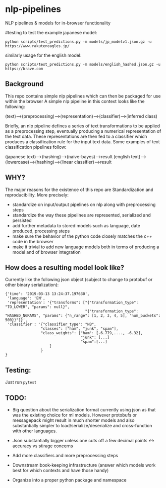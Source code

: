 # nlp-pipelines

NLP pipelines & models for in-browser functionality

#testing 
to test the example japanese model: 
```
python scripts/test_predictions.py -m models/jp_modelv1.json.gz -u https://www.rakuteneagles.jp/
```
similarly usage for the english model: 

```
python scripts/test_predictions.py -m models/english_hashed.json.gz -u https://brave.com
```

## Background 

This repo contains simple nlp pipelines which can then be packaged for use within the browser
A simple nlp pipeline in this context looks like the following: 

(text)-->(preprocessing)-->(representation)-->(classifier)-->(inferred class)

Briefly, an nlp pipeline defines a series of text transformations to be applied as a preprocessing 
step, eventually producing a numerical representation of the text data. These representations are 
then fed to a classifier which produces a classification rule for the input text data. Some examples 
of text classification pipelines follow:

(japanese text)-->(hashing)-->(naive-bayes)-->result
(english text)-->(lowercase)-->(hashing)-->(linear classifier)-->result

## WHY? 

The major reasons for the existence of this repo are Standardization and reproducibility. 
More precisely:
- standardize on input/output pipelines on nlp along with preprocessing steps
- standardize the way these pipelines are represented, serialized and persisted
- add further metadata to stored models such as language, date produced, processing steps
- make sure the behavior of the python code closely matches the c++ code in the browser
- make it trivial to add new language models both in terms of producing a model and of browser integration

## How does a resulting model look like? 
Currently like the following json object (subject to change to protobuf or other binary serialization):
```
{'time': '2019-03-13 13:24:37.197630',
 'language': 'EN',
 'representation': '{"transforms": ["{"transformation_type": "TO_LOWER", "params": null}", 
                                    "{"transformation_type": "HASHED_NGRAMS", "params": {"n_range": [1, 2, 3, 4, 5], "num_buckets": 500}}"]}',
 'classifier': '{"classifier_type": "NB", 
                "classes": ["ham", "junk", "spam"], 
                "class_weights": {"ham": [-6.779,...., -6.32],
                                  "junk": [...]
                                  "spam":[...]
                    }
                }
}
```

## Testing: 
Just run `pytest`

## TODO:

- Big question about the serialization format currently using json as that was the existing choice for ml models.
  However protobufs or messagepack might result in much shorter models and also substantially simpler to load/serialize/deserialize 
  and cross-function with other languages. 
- Json substantially bigger unless one cuts off a few decimal points <-> accuracy vs stirage concerns
- Add more classifiers and more preprocessing steps

- Downstream book-keeping infrastructure (answer which models work best for which contexts and have those handy)

- Organize into a proper python package and namespace

